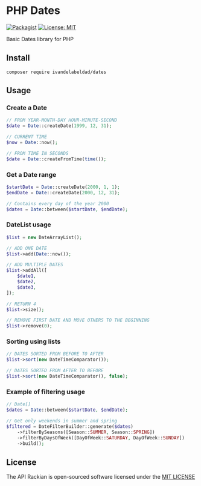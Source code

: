 # PHP Dates

[![Packagist](https://img.shields.io/packagist/v/ivandelabeldad/dates.svg)](https://packagist.org/packages/ivandelabeldad/dates)
[![License: MIT](https://img.shields.io/badge/License-MIT-yellow.svg)](https://github.com/ivandelabeldad/api-rackian/blob/master/LICENSE)

Basic Dates library for PHP


## Install
```
composer require ivandelabeldad/dates
```


## Usage

### Create a Date
```php
// FROM YEAR-MONTH-DAY HOUR-MINUTE-SECOND
$date = Date::createDate(1999, 12, 31);

// CURRENT TIME
$now = Date::now();

// FROM TIME IN SECONDS
$date = Date::createFromTime(time());
```

### Get a Date range
```php
$startDate = Date::createDate(2000, 1, 1);
$endDate = Date::createDate(2000, 12, 31);

// Contains every day of the year 2000
$dates = Date::between($startDate, $endDate);
```

### DateList usage
```php
$list = new DateArrayList();

// ADD ONE DATE
$list->add(Date::now());

// ADD MULTIPLE DATES
$list->addAll([
    $date1,
    $date2,
    $date3,
]);

// RETURN 4
$list->size();

// REMOVE FIRST DATE AND MOVE OTHERS TO THE BEGINNING
$list->remove(0);
```

### Sorting using lists
```php
// DATES SORTED FROM BEFORE TO AFTER
$list->sort(new DateTimeComparator());

// DATES SORTED FROM AFTER TO BEFORE
$list->sort(new DateTimeComparator(), false);
```

### Example of filtering usage
```php
// Date[]
$dates = Date::between($startDate, $endDate);

// Get only weekends in summer and spring
$filtered = DateFilterBuilder::generate($dates)
	->filterBySeasons([Season::SUMMER, Season::SPRING])
   	->filterByDaysOfWeek([DayOfWeek::SATURDAY, DayOfWeek::SUNDAY])
    ->build();
```


## License

The API Rackian is open-sourced software licensed under
the [MIT LICENSE](https://github.com/ivandelabeldad/php-dates/blob/master/LICENSE)
